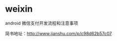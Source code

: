 # weixin
android 微信支付开发流程和注意事项
                                                                                                                                           
简书地址：http://www.jianshu.com/p/c98d62b57c07
